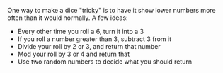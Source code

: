 One way to make a dice "tricky" is to have it show lower numbers more often than it would normally. A few ideas:

- Every other time you roll a 6, turn it into a 3
- If you roll a number greater than 3, subtract 3 from it
- Divide your roll by 2 or 3, and return that number
- <word data-key="%">Mod</word> your roll by 3 or 4 and return that
- Use two <word data-key="random-int">random numbers</word> to decide what you should return